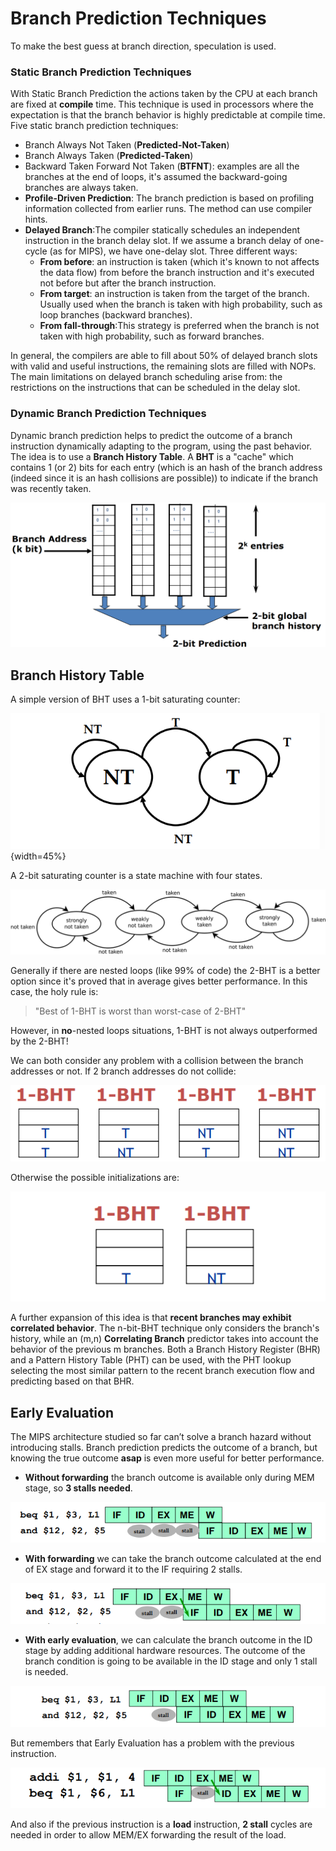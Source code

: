 
# Branch Prediction Techniques

To make the best guess at branch direction, speculation is used.

### Static Branch Prediction Techniques

With Static Branch Prediction the actions taken by the CPU at each branch are fixed at **compile** time. This technique is used in processors where the expectation is that the branch behavior is highly predictable at compile time.
Five static branch prediction techniques:

* Branch Always Not Taken (**Predicted-Not-Taken**)
* Branch Always Taken (**Predicted-Taken**)
* Backward Taken Forward Not Taken (**BTFNT**): examples are all the branches at the end of loops, it's assumed the backward-going branches are always taken.
* **Profile-Driven Prediction**: The branch prediction is based on profiling information collected from earlier runs. The method can use compiler hints.
* **Delayed Branch**:The compiler statically schedules an independent instruction in the branch delay slot. If we assume a branch delay of one-cycle (as for MIPS), we have one-delay slot. Three different ways:
    * **From before**: an instruction is taken (which it's known to not affects the data flow) from before the branch instruction and it's executed not before but after the branch instruction.
    * **From target**: an instruction is taken from the target of the branch. Usually used when the branch is taken with high probability, such as loop branches (backward branches).
    * **From fall-through**:This strategy is preferred when the branch is not taken with high probability, such as forward branches.

In general, the compilers are able to fill about 50% of delayed branch slots with valid and useful instructions, the remaining slots are filled with NOPs. The main limitations on delayed branch scheduling arise from: the restrictions on the instructions that can be scheduled in the delay slot. 

### Dynamic Branch Prediction Techniques

Dynamic branch prediction helps to predict the outcome of a branch instruction dynamically adapting to the program, using the past behavior. The idea is to use a **Branch History Table**. A **BHT** is a "cache" which contains 1 (or 2) bits for each entry (which is an hash of the branch address (indeed since it is an hash collisions are possible)) to indicate if the branch was recently taken. 

![](images/d02a06e04caf821e7672f9091afa6c17.png)


## Branch History Table

A simple version of BHT uses a 1-bit saturating counter:

![](images/63764ecc0eafcb3bddd080cfb94ea735.png){width=45%}

A 2-bit saturating counter is a state machine with four states.

![](images/0ec14b6803b76d9f3e68078cf4468f0e.png)

Generally if there are nested loops (like 99% of code) the 2-BHT is a better option since it's proved that in average gives better performance.
In this case, the holy rule is: 

> "Best of 1-BHT is worst than worst-case of 2-BHT"

However, in **no**-nested loops situations, 1-BHT is not always outperformed by the 2-BHT!

We can both consider any problem with a collision between the branch addresses or not. If 2 branch addresses do not collide:

![](images/5eb0950cdbc22972804924ef561a14aa.png) 

Otherwise the possible initializations are: 

![](images/Pasted%20image%2020230606162107.png)

A further expansion of this idea is that **recent branches may exhibit correlated behavior**. The n-bit-BHT technique only considers the branch's history, while an (m,n) **Correlating Branch** predictor takes into account the behavior of the previous m branches. Both a Branch History Register (BHR) and a Pattern History Table (PHT) can be used, with the PHT lookup selecting the most similar pattern to the recent branch execution flow and predicting based on that BHR.


## Early Evaluation

The MIPS architecture studied so far can’t solve a branch hazard without introducing stalls. Branch prediction predicts the outcome of a branch, but knowing the true outcome **asap** is even more useful for better performance. 

- **Without forwarding** the branch outcome is available only during MEM stage, so **3 stalls needed**.

![](images/Pasted%20image%2020230611182837.png)

- **With forwarding** we can take the branch outcome calculated at the end of EX stage and forward it to the IF requiring 2 stalls.

![](images/Pasted%20image%2020230611182945.png)

- **With early evaluation**, we can calculate the branch outcome in the ID stage by adding additional hardware resources. The outcome of the branch condition is going to be available in the ID stage and only 1 stall is needed. 

![](images/Pasted%20image%2020230611183101.png)


But remembers that Early Evaluation has a problem with the previous instruction. 

![](images/Pasted%20image%2020230611183437.png)

And also if the previous instruction is a **load** instruction, **2 stall** cycles are needed in order to allow MEM/EX forwarding the result of the load.






